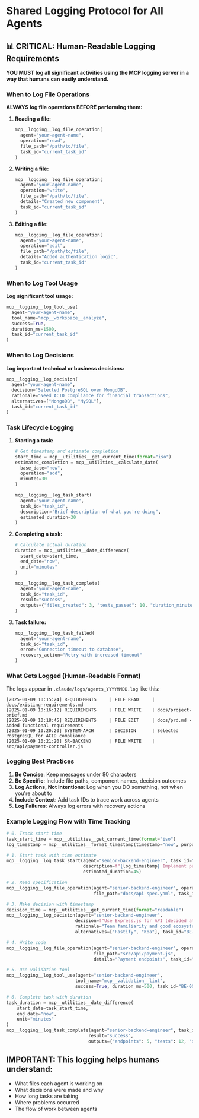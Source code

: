 # Shared Logging Protocol for All Agents

## 📊 CRITICAL: Human-Readable Logging Requirements

**YOU MUST log all significant activities using the MCP logging server in a way that humans can easily understand.**

### When to Log File Operations

**ALWAYS log file operations BEFORE performing them:**

1. **Reading a file:**
   ```python
   mcp__logging__log_file_operation(
     agent="your-agent-name",
     operation="read",
     file_path="/path/to/file",
     task_id="current_task_id"
   )
   ```

2. **Writing a file:**
   ```python
   mcp__logging__log_file_operation(
     agent="your-agent-name",
     operation="write",
     file_path="/path/to/file",
     details="Created new component",
     task_id="current_task_id"
   )
   ```

3. **Editing a file:**
   ```python
   mcp__logging__log_file_operation(
     agent="your-agent-name",
     operation="edit",
     file_path="/path/to/file",
     details="Added authentication logic",
     task_id="current_task_id"
   )
   ```

### When to Log Tool Usage

**Log significant tool usage:**
```python
mcp__logging__log_tool_use(
  agent="your-agent-name",
  tool_name="mcp__workspace__analyze",
  success=True,
  duration_ms=1500,
  task_id="current_task_id"
)
```

### When to Log Decisions

**Log important technical or business decisions:**
```python
mcp__logging__log_decision(
  agent="your-agent-name",
  decision="Selected PostgreSQL over MongoDB",
  rationale="Need ACID compliance for financial transactions",
  alternatives=["MongoDB", "MySQL"],
  task_id="current_task_id"
)
```

### Task Lifecycle Logging

1. **Starting a task:**
   ```python
   # Get timestamp and estimate completion
   start_time = mcp__utilities__get_current_time(format="iso")
   estimated_completion = mcp__utilities__calculate_date(
     base_date="now",
     operation="add",
     minutes=30
   )
   
   mcp__logging__log_task_start(
     agent="your-agent-name",
     task_id="task_id",
     description="Brief description of what you're doing",
     estimated_duration=30
   )
   ```

2. **Completing a task:**
   ```python
   # Calculate actual duration
   duration = mcp__utilities__date_difference(
     start_date=start_time,
     end_date="now",
     unit="minutes"
   )
   
   mcp__logging__log_task_complete(
     agent="your-agent-name",
     task_id="task_id",
     result="success",
     outputs={"files_created": 3, "tests_passed": 10, "duration_minutes": duration}
   )
   ```

3. **Task failure:**
   ```python
   mcp__logging__log_task_failed(
     agent="your-agent-name",
     task_id="task_id",
     error="Connection timeout to database",
     recovery_action="Retry with increased timeout"
   )
   ```

### What Gets Logged (Human-Readable Format)

The logs appear in `.claude/logs/agents_YYYYMMDD.log` like this:

```
[2025-01-09 10:15:24] REQUIREMENTS     | FILE READ     | docs/existing-requirements.md
[2025-01-09 10:16:12] REQUIREMENTS     | FILE WRITE    | docs/project-brief.md
[2025-01-09 10:18:45] REQUIREMENTS     | FILE EDIT     | docs/prd.md - Added functional requirements
[2025-01-09 10:20:20] SYSTEM-ARCH      | DECISION      | Selected PostgreSQL for ACID compliance
[2025-01-09 10:21:20] SR-BACKEND       | FILE WRITE    | src/api/payment-controller.js
```

### Logging Best Practices

1. **Be Concise**: Keep messages under 80 characters
2. **Be Specific**: Include file paths, component names, decision outcomes
3. **Log Actions, Not Intentions**: Log when you DO something, not when you're about to
4. **Include Context**: Add task IDs to trace work across agents
5. **Log Failures**: Always log errors with recovery actions

### Example Logging Flow with Time Tracking

```python
# 0. Track start time
task_start_time = mcp__utilities__get_current_time(format="iso")
log_timestamp = mcp__utilities__format_timestamp(timestamp="now", purpose="log")

# 1. Start task with time estimate
mcp__logging__log_task_start(agent="senior-backend-engineer", task_id="BE-001", 
                             description=f"{log_timestamp} Implement payment API", 
                             estimated_duration=45)

# 2. Read specification
mcp__logging__log_file_operation(agent="senior-backend-engineer", operation="read",
                                 file_path="docs/api-spec.yaml", task_id="BE-001")

# 3. Make decision with timestamp
decision_time = mcp__utilities__get_current_time(format="readable")
mcp__logging__log_decision(agent="senior-backend-engineer", 
                          decision=f"Use Express.js for API (decided at {decision_time})",
                          rationale="Team familiarity and good ecosystem",
                          alternatives=["Fastify", "Koa"], task_id="BE-001")

# 4. Write code
mcp__logging__log_file_operation(agent="senior-backend-engineer", operation="write",
                                 file_path="src/api/payment.js", 
                                 details="Payment endpoints", task_id="BE-001")

# 5. Use validation tool
mcp__logging__log_tool_use(agent="senior-backend-engineer", 
                          tool_name="mcp__validation__lint",
                          success=True, duration_ms=500, task_id="BE-001")

# 6. Complete task with duration
task_duration = mcp__utilities__date_difference(
    start_date=task_start_time,
    end_date="now",
    unit="minutes"
)
mcp__logging__log_task_complete(agent="senior-backend-engineer", task_id="BE-001",
                               result="success", 
                               outputs={"endpoints": 5, "tests": 12, "duration": task_duration})
```

## IMPORTANT: This logging helps humans understand:
- What files each agent is working on
- What decisions were made and why
- How long tasks are taking
- Where problems occurred
- The flow of work between agents